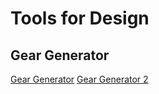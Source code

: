 # Tools for Design

## Gear Generator
[Gear Generator](https://geargenerator.com/)
[Gear Generator 2](https://geargenerator.com/beta/)